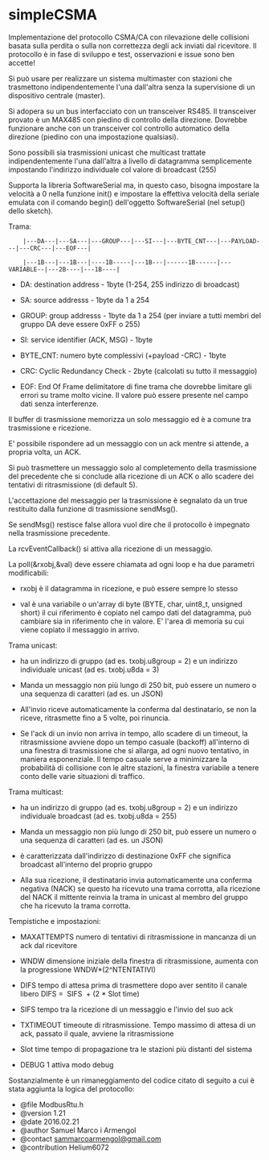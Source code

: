 # simpleCSMA
Implementazione del protocollo CSMA/CA con rilevazione delle collisioni basata sulla perdita o sulla non correttezza degli ack inviati dal ricevitore. Il protocollo è in fase di sviluppo e test, osservazioni e issue sono ben accette!

Si può usare per realizzare un sistema multimaster con stazioni che trasmettono indipendentemente l'una dall'altra senza la supervisione di un dispositivo centrale (master).

Si adopera su un bus interfacciato con un transceiver RS485. Il transceiver provato è un MAX485 con piedino di controllo della direzione. Dovrebbe funzionare anche con un transceiver col controllo automatico della direzione (piedino con una impostazione qualsiasi).

Sono possibili sia trasmissioni unicast che multicast trattate indipendentemente l'una dall'altra a livello di datagramma semplicemente impostando l'indirizzo individuale col valore di broadcast (255)

Supporta la libreria SoftwareSerial ma, in questo caso, bisogna impostare la velocità a 0 nella funzione init() e impostare la effettiva velocità della seriale emulata con il comando begin() dell'oggetto SoftwareSerial (nel setup() dello sketch).
 
 Trama: 
 
        |---DA---|---SA---|---GROUP---|---SI---|---BYTE_CNT---|---PAYLOAD---|---CRC---|---EOF---|
 
        |---1B---|---1B---|----1B-----|---1B---|------1B------|---VARIABLE--|---2B----|---1B----|
 
 - DA: destination address - 1byte (1-254, 255 indirizzo di broadcast)
 
 - SA: source addresss - 1byte da 1 a 254
 
 - GROUP: group addresss - 1byte da 1 a 254 (per inviare a tutti membri del gruppo DA deve essere 0xFF o 255)
 
 - SI: service identifier (ACK, MSG) - 1byte
 
 - BYTE_CNT: numero byte complessivi (+payload -CRC) - 1byte
 
 - CRC: Cyclic Redundancy Check - 2byte (calcolati su tutto il messaggio)
 
  - EOF: End Of Frame delimitatore di fine trama che dovrebbe limitare gli errori su trame molto vicine. Il valore può essere presente nel campo dati senza interferenze.
 
 Il buffer di trasmissione memorizza un solo messaggio ed è a comune tra trasmissione e ricezione. 
 
 E' possibile rispondere ad un messaggio con un ack mentre si attende, a propria volta, un ACK.
 
Si può trasmettere un messaggio solo al completemento della trasmissione del precedente che si conclude alla ricezione di un ACK o allo scadere dei tentativi di ritrasmissione (di default 5). 

L'accettazione del messaggio per la trasmissione è segnalato da un true restituito dalla funzione di trasmissione sendMsg(). 

Se sendMsg() restisce false allora vuol dire che il protocollo è impegnato nella trasmissione precedente.

La rcvEventCallback() si attiva alla ricezione di un messaggio.

La poll(&rxobj,&val) deve essere chiamata ad ogni loop e ha due parametri modificabili: 

- rxobj è il datagramma in ricezione, e può essere sempre lo stesso

- val è una variabile o un'array di byte (BYTE, char, uint8_t, unsigned short) il cui riferimento è copiato nel campo dati del datagramma, può cambiare sia in riferimento che in valore. E' l'area di memoria su cui viene copiato il messaggio in arrivo.

Trama unicast:

- ha un indirizzo di gruppo (ad es. txobj.u8group = 2) e un indirizzo individuale unicast (ad es. txobj.u8da = 3)

- Manda un messaggio non più lungo di 250 bit, può essere un numero o una sequenza di caratteri (ad es. un JSON) 

- All'invio riceve automaticamente la conferma dal destinatario, se non la riceve, ritrasmette fino a 5 volte, poi rinuncia.

- Se l'ack di un invio non arriva in tempo, allo scadere di un timeout, la ritrasmissione avviene dopo un tempo casuale (backoff) all'interno di una finestra di trasmissione che si allarga, ad ogni nuovo tentativo, in maniera esponenziale. Il tempo casuale serve a minimizzare la probabilità di collisione con le altre stazioni, la finestra variabile a tenere conto delle varie situazioni di traffico.

Trama multicast:

- ha un indirizzo di gruppo (ad es. txobj.u8group = 2) e un indirizzo individuale broadcast (ad es. txobj.u8da = 255)

- Manda un messaggio non più lungo di 250 bit, può essere un numero o una sequenza di caratteri (ad es. un JSON)

- è caratterizzata dall'indirizzo di destinazione 0xFF che significa broadcast all'interno del proprio gruppo

- Alla sua ricezione, il destinatario invia automaticamente una conferma negativa (NACK) se questo ha ricevuto una trama corrotta, alla ricezione del NACK il mittente reinvia la trama in unicast al membro del gruppo che ha ricevuto la trama corrotta.

Tempistiche e impostazioni:

- MAXATTEMPTS  	numero di tentativi di ritrasmissione in mancanza di un ack dal ricevitore

- WNDW    		dimensione iniziale della finestra di ritrasmissione, aumenta con la progressione WNDW*(2^NTENTATIVI)

- DIFS 			tempo di attesa prima di trasmettere dopo aver sentito il canale libero	DIFS =  SIFS  + (2 * Slot time) 

- SIFS 			tempo tra la ricezione di un messaggio e l'invio del suo ack

- TXTIMEOUT 		timeoute di ritrasmissione. Tempo massimo di attesa di un ack, passato il quale, avviene la ritrasmissione

- Slot time tempo di propagazione tra le stazioni più distanti del sistema

- DEBUG  			1 attiva modo debug

Sostanzialmente è un rimaneggiamento del codice citato di seguito a cui è stata aggiunta la logica del protocollo:
 * @file 	ModbusRtu.h
 * @version     1.21
 * @date        2016.02.21
 * @author 	Samuel Marco i Armengol
 * @contact     sammarcoarmengol@gmail.com
 * @contribution Helium6072
